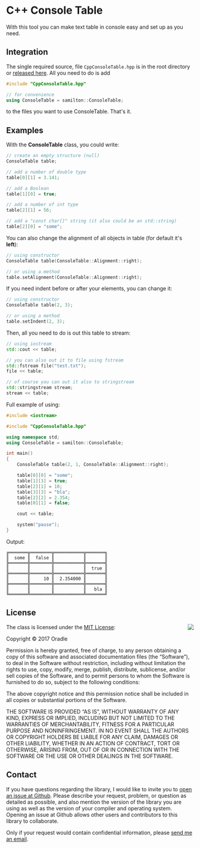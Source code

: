 # C++ Console Table
With this tool you can make text table in console easy and set up as you need.

## Integration

The single required source, file `CppConsoleTable.hpp` is in the root directory or [released here](https://github.com/Oradle/CppConsoleTable/releases). All you need to do is add

```cpp
#include "CppConsoleTable.hpp"

// for convenience
using ConsoleTable = samilton::ConsoleTable;
```

to the files you want to use ConsoleTable. That's it.

## Examples

With the **ConsoleTable** class, you could write:

```C++
// create an empty structure (null)
ConsoleTable table;

// add a number of double type
table[0][1] = 3.141;

// add a Boolean 
table[1][0] = true;

// add a number of int type
table[2][1] = 56;

// add a "const char[]" string (it also could be an std::string)
table[2][0] = "some";
```

You can also change the alignment of all objects in table (for default it's **left**):

```C++
// using constructor
ConsoleTable table(ConsoleTable::Alignment::right);

// or using a method
table.setAlignment(ConsoleTable::Alignment::right);
```

If you need indent before or after your elements, you can change it:

```C++
// using constructor
ConsoleTable table(2, 3);

// or using a method
table.setIndent(2, 3);
```

Then, all you need to do is out this table to stream:

```C++
// using iostream
std::cout << table;

// you can also out it to file using fstream
std::fstream file("test.txt");
file << table;

// of course you can out it also to stringstream
std::stringstream stream;
stream << table;
```

Full example of using:

```C++
#include <iostream>

#include "CppConsoleTable.hpp"

using namespace std;
using ConsoleTable = samilton::ConsoleTable;

int main()
{
	ConsoleTable table(2, 1, ConsoleTable::Alignment::right);

	table[0][0] = "some";
	table[1][3] = true;
	table[2][1] = 10;
	table[3][3] = "bla";
	table[2][2] = 2.354;
	table[0][1] = false;

	cout << table;

	system("pause");
}
```
Output:
```
╔═══════╦════════╦═══════════╦═══════╗
║  some ║  false ║           ║       ║
╠═══════╬════════╬═══════════╬═══════╣
║       ║        ║           ║  true ║
╠═══════╬════════╬═══════════╬═══════╣
║       ║     10 ║  2.354000 ║       ║
╠═══════╬════════╬═══════════╬═══════╣
║       ║        ║           ║   bla ║
╚═══════╩════════╩═══════════╩═══════╝
```

## License

<img align="right" src="http://opensource.org/trademarks/opensource/OSI-Approved-License-100x137.png">

The class is licensed under the [MIT License](http://opensource.org/licenses/MIT):

Copyright &copy; 2017 Oradle

Permission is hereby granted, free of charge, to any person obtaining a copy of this software and associated documentation files (the “Software”), to deal in the Software without restriction, including without limitation the rights to use, copy, modify, merge, publish, distribute, sublicense, and/or sell copies of the Software, and to permit persons to whom the Software is furnished to do so, subject to the following conditions:

The above copyright notice and this permission notice shall be included in all copies or substantial portions of the Software.

THE SOFTWARE IS PROVIDED “AS IS”, WITHOUT WARRANTY OF ANY KIND, EXPRESS OR IMPLIED, INCLUDING BUT NOT LIMITED TO THE WARRANTIES OF MERCHANTABILITY, FITNESS FOR A PARTICULAR PURPOSE AND NONINFRINGEMENT. IN NO EVENT SHALL THE AUTHORS OR COPYRIGHT HOLDERS BE LIABLE FOR ANY CLAIM, DAMAGES OR OTHER LIABILITY, WHETHER IN AN ACTION OF CONTRACT, TORT OR OTHERWISE, ARISING FROM, OUT OF OR IN CONNECTION WITH THE SOFTWARE OR THE USE OR OTHER DEALINGS IN THE SOFTWARE.

## Contact

If you have questions regarding the library, I would like to invite you to [open an issue at Github](https://github.com/Oradle/CppConsoleTable/issues/new). Please describe your request, problem, or question as detailed as possible, and also mention the version of the library you are using as well as the version of your compiler and operating system. Opening an issue at Github allows other users and contributors to this library to collaborate.

Only if your request would contain confidential information, please [send me an email](mailto:d.bogdan99@gmail.com).
